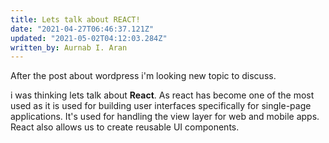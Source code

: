 ```yaml
---
title: Lets talk about REACT!
date: "2021-04-27T06:46:37.121Z"
updated: "2021-05-02T04:12:03.284Z"
written_by: Aurnab I. Aran
---
```


After the post about wordpress i'm looking new topic to discuss.

i was thinking lets talk about **React**. As react has become one of
the most used as it is used for building user interfaces specifically
for single-page applications. It's used for handling the view layer 
for web and mobile apps. React also allows us to create reusable UI 
components.
 